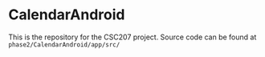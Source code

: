 # CalendarAndroid

This is the repository for the CSC207 project.
Source code can be found at `phase2/CalendarAndroid/app/src/`

